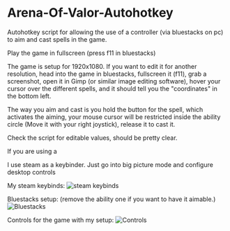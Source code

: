 # Arena-Of-Valor-Autohotkey

Autohotkey script for allowing the use of a controller (via bluestacks on pc) to aim and cast spells in the game.

Play the game in fullscreen (press f11 in bluestacks)

The game is setup for 1920x1080. 
If you want to edit it for another resolution, head into the game in bluestacks, fullscreen it (f11), grab a screenshot, open it in Gimp (or similar image editing software), hover your cursor over the different spells, and it should tell you the "coordinates" in the bottom left.

The way you aim and cast is you hold the button for the spell, which activates the aiming, your mouse cursor will be restricted inside the ability circle (Move it with your right joystick), release it to cast it.

Check the script for editable values, should be pretty clear.


If you are using a 

I use steam as a keybinder.
Just go into big picture mode and configure desktop controls

My steam keybinds:
![steam keybinds](https://i.imgur.com/mdPpovN.jpg)


Bluestacks setup:
(remove the ability one if you want to have it aimable.)
![Bluestacks](https://i.imgur.com/B8Tl0A6.jpg)


Controls for the game with my setup:
![Controls](https://i.imgur.com/jEqGAqR.jpg)
